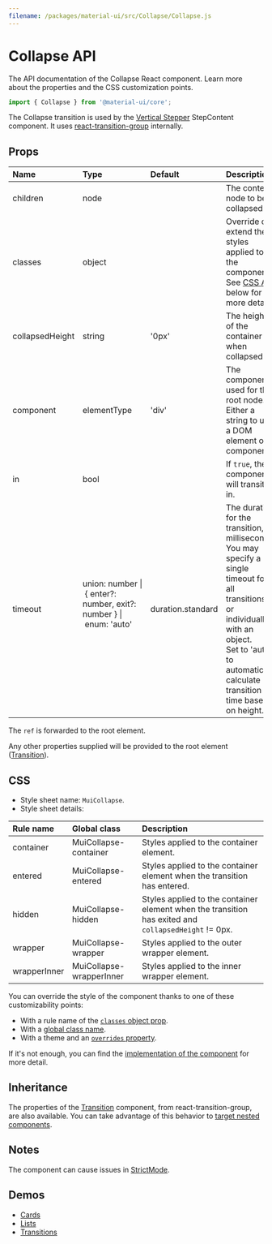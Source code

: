 ```yaml
---
filename: /packages/material-ui/src/Collapse/Collapse.js
---
```


<!--- This documentation is automatically generated, do not try to edit it. -->

# Collapse API

<p class="description">The API documentation of the Collapse React component. Learn more about the properties and the CSS customization points.</p>

```js
import { Collapse } from '@material-ui/core';
```

The Collapse transition is used by the
[Vertical Stepper](/components/steppers/#vertical-stepper) StepContent component.
It uses [react-transition-group](https://github.com/reactjs/react-transition-group) internally.

## Props

| Name | Type | Default | Description |
|:-----|:-----|:--------|:------------|
| <span class="prop-name">children</span> | <span class="prop-type">node</span> |  | The content node to be collapsed. |
| <span class="prop-name">classes</span> | <span class="prop-type">object</span> |  | Override or extend the styles applied to the component. See [CSS API](#css) below for more details. |
| <span class="prop-name">collapsedHeight</span> | <span class="prop-type">string</span> | <span class="prop-default">'0px'</span> | The height of the container when collapsed. |
| <span class="prop-name">component</span> | <span class="prop-type">elementType</span> | <span class="prop-default">'div'</span> | The component used for the root node. Either a string to use a DOM element or a component. |
| <span class="prop-name">in</span> | <span class="prop-type">bool</span> |  | If `true`, the component will transition in. |
| <span class="prop-name">timeout</span> | <span class="prop-type">union:&nbsp;number&nbsp;&#124;<br>&nbsp;{ enter?: number, exit?: number }&nbsp;&#124;<br>&nbsp;enum:&nbsp;'auto'<br><br></span> | <span class="prop-default">duration.standard</span> | The duration for the transition, in milliseconds. You may specify a single timeout for all transitions, or individually with an object.<br>Set to 'auto' to automatically calculate transition time based on height. |

The `ref` is forwarded to the root element.

Any other properties supplied will be provided to the root element ([Transition](https://reactcommunity.org/react-transition-group/transition/#Transition-props)).

## CSS

- Style sheet name: `MuiCollapse`.
- Style sheet details:

| Rule name | Global class | Description |
|:-----|:-------------|:------------|
| <span class="prop-name">container</span> | <span class="prop-name">MuiCollapse-container</span> | Styles applied to the container element.
| <span class="prop-name">entered</span> | <span class="prop-name">MuiCollapse-entered</span> | Styles applied to the container element when the transition has entered.
| <span class="prop-name">hidden</span> | <span class="prop-name">MuiCollapse-hidden</span> | Styles applied to the container element when the transition has exited and `collapsedHeight` != 0px.
| <span class="prop-name">wrapper</span> | <span class="prop-name">MuiCollapse-wrapper</span> | Styles applied to the outer wrapper element.
| <span class="prop-name">wrapperInner</span> | <span class="prop-name">MuiCollapse-wrapperInner</span> | Styles applied to the inner wrapper element.

You can override the style of the component thanks to one of these customizability points:

- With a rule name of the [`classes` object prop](/customization/components/#overriding-styles-with-classes).
- With a [global class name](/customization/components/#overriding-styles-with-global-class-names).
- With a theme and an [`overrides` property](/customization/globals/#css).

If it's not enough, you can find the [implementation of the component](https://github.com/mui-org/material-ui/blob/master/packages/material-ui/src/Collapse/Collapse.js) for more detail.

## Inheritance

The properties of the [Transition](https://reactcommunity.org/react-transition-group/transition/#Transition-props) component, from react-transition-group, are also available.
You can take advantage of this behavior to [target nested components](/guides/api/#spread).

## Notes

The component can cause issues in [StrictMode](https://reactjs.org/docs/strict-mode.html).

## Demos

- [Cards](/components/cards/)
- [Lists](/components/lists/)
- [Transitions](/components/transitions/)

